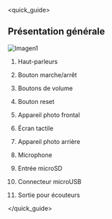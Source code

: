 <quick_guide> 

## Présentation générale

![Imagen1](http://static.energysistem.com/images/manuals/42800/58b00f724b41e.jpg)

1. Haut-parleurs

2. Bouton marche/arrêt

3. Boutons de volume

4. Bouton reset

5. Appareil photo frontal

6. Écran tactile

7. Appareil photo arrière

8. Microphone

9. Entrée microSD

10. Connecteur microUSB

11. Sortie pour écouteurs

</quick_guide>
